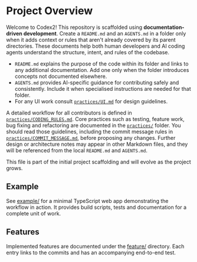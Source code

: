 # Project Overview

Welcome to Codex2! This repository is scaffolded using **documentation-driven development**. Create a `README.md` and an `AGENTS.md` in a folder only when it adds context or rules that aren't already covered by its parent directories. These documents help both human developers and AI coding agents understand the structure, intent, and rules of the codebase.

- `README.md` explains the purpose of the code within its folder and links to any additional documentation. Add one only when the folder introduces concepts not documented elsewhere.
- `AGENTS.md` provides AI-specific guidance for contributing safely and consistently. Include it when specialised instructions are needed for that folder.
- For any UI work consult [`practices/UI.md`](practices/UI.md) for design guidelines.

A detailed workflow for all contributors is defined in [`practices/CODING_RULES.md`](practices/CODING_RULES.md). Core practices such as testing, feature work, bug fixing and refactoring are documented in the [`practices/`](practices/) folder. You should read those guidelines, including the commit message rules in [`practices/COMMIT_MESSAGE.md`](practices/COMMIT_MESSAGE.md), before proposing any changes. Further design or architecture notes may appear in other Markdown files, and they will be referenced from the local `README.md` and `AGENTS.md`.

This file is part of the initial project scaffolding and will evolve as the project grows.

## Example

See [example/](example/) for a minimal TypeScript web app demonstrating the workflow in action. It provides build scripts, tests and documentation for a complete unit of work.

## Features

Implemented features are documented under the [feature/](feature/) directory. Each entry links to the commits and has an accompanying end-to-end test.
